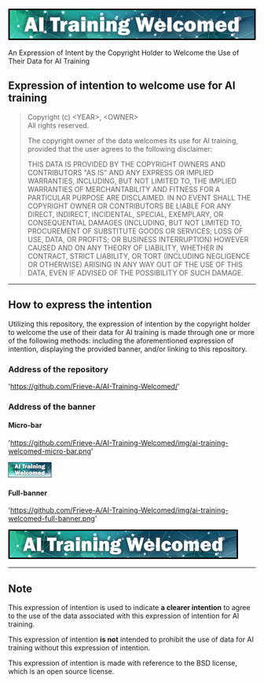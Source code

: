 ![# AI Training Welcomed](./img/ai-training-welcomed-full-banner-large.png)

An Expression of Intent by the Copyright Holder to Welcome the Use of Their Data for AI Training


## Expression of intention to welcome use for AI training

> Copyright (c) \<YEAR\>, \<OWNER\>  
> All rights reserved.  
>   
> The copyright owner of the data welcomes its use for AI training, provided that the user agrees to the following disclaimer:  
>   
> THIS DATA IS PROVIDED BY THE COPYRIGHT OWNERS AND CONTRIBUTORS "AS IS" AND ANY EXPRESS OR IMPLIED WARRANTIES, INCLUDING, BUT NOT LIMITED TO, THE IMPLIED WARRANTIES OF MERCHANTABILITY AND FITNESS FOR A PARTICULAR PURPOSE ARE DISCLAIMED. IN NO EVENT SHALL THE COPYRIGHT OWNER OR CONTRIBUTORS BE LIABLE FOR ANY DIRECT, INDIRECT, INCIDENTAL, SPECIAL, EXEMPLARY, OR CONSEQUENTIAL DAMAGES (INCLUDING, BUT NOT LIMITED TO, PROCUREMENT OF SUBSTITUTE GOODS OR SERVICES; LOSS OF USE, DATA, OR PROFITS; OR BUSINESS INTERRUPTION) HOWEVER CAUSED AND ON ANY THEORY OF LIABILITY, WHETHER IN CONTRACT, STRICT LIABILITY, OR TORT (INCLUDING NEGLIGENCE OR OTHERWISE) ARISING IN ANY WAY OUT OF THE USE OF THIS DATA, EVEN IF ADVISED OF THE POSSIBILITY OF SUCH DAMAGE.

***

## How to express the intention

Utilizing this repository, the expression of intention by the copyright holder to welcome the use of their data for AI training is made through one or more of the following methods: including the aforementioned expression of intention, displaying the provided banner, and/or linking to this repository.

### Address of the repository

'https://github.com/Frieve-A/AI-Training-Welcomed/'

### Address of the banner

#### Micro-bar

'https://github.com/Frieve-A/AI-Training-Welcomed/img/ai-training-welcomed-micro-bar.png'

![AI Training Welcomed Micro-bar](./img/ai-training-welcomed-micro-bar.png)

#### Full-banner

'https://github.com/Frieve-A/AI-Training-Welcomed/img/ai-training-welcomed-full-banner.png'

![AI Training Welcomed Full-banner](./img/ai-training-welcomed-full-banner.png)

***

## Note

This expression of intention is used to indicate **a clearer intention** to agree to the use of the data associated with this expression of intention for AI training.

This expression of intention **is not** intended to prohibit the use of data for AI training without this expression of intention.

This expression of intention is made with reference to the BSD license, which is an open source license.

